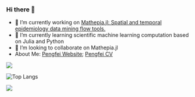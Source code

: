 ### Hi there 👋

- 🔭 I’m currently working on [Mathepia.jl: Spatial and temporal epidemiology data mining flow tools.](https://github.com/Song921012/Mathepia.jl)
- 🌱 I’m currently learning scientific machine learning computation based on Julia and Python
- 👯 I’m looking to collaborate on Mathepia.jl
- About Me: [Pengfei Website](https://song921012.github.io/); [Pengfei CV](https://github.com/Song921012/MyWebsite/blob/master/myblog/source/_posts/Pengfei%20CV.md)

![](https://github-readme-stats.vercel.app/api?username=Song921012)

![Top Langs](https://github-readme-stats.vercel.app/api/top-langs/?username=Song921012&layout=compact&hide=javascript,html,css,Stylus,EJS)

![](https://github-readme-stats.vercel.app/api/wakatime?username=aidishage&layuout=compact&hide=JSON,BibTeX,INI,reStructuredText,YAML,TOML,S,HTML,Objective-C)
